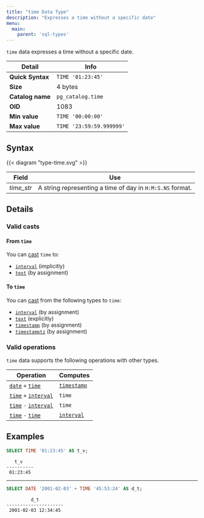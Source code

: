 ```yaml
---
title: "time Data Type"
description: "Expresses a time without a specific date"
menu:
  main:
    parent: 'sql-types'
---
```


`time` data expresses a time without a specific date.

Detail | Info
-------|------
**Quick Syntax** | `TIME '01:23:45'`
**Size** | 4 bytes
**Catalog name** | `pg_catalog.time`
**OID** | 1083
**Min value** | `TIME '00:00:00'`
**Max value** | `TIME '23:59:59.999999'`

## Syntax

{{< diagram "type-time.svg" >}}

Field | Use
------|------------
_time&lowbar;str_ | A string representing a time of day in `H:M:S.NS` format.

## Details

### Valid casts

#### From `time`

You can [cast](../../functions/cast) `time` to:

- [`interval`](../interval) (implicitly)
- [`text`](../text) (by assignment)

#### To `time`

You can [cast](../../functions/cast) from the following types to `time`:

- [`interval`](../interval) (by assignment)
- [`text`](../text) (explicitly)
- [`timestamp`](../timestamp) (by assignment)
- [`timestamptz`](../timestamp) (by assignment)

### Valid operations

`time` data supports the following operations with other types.

Operation | Computes
----------|------------
[`date`](../date) `+` [`time`](../time) | [`timestamp`](../timestamp)
[`time`](../time) `+` [`interval`](../interval) | `time`
[`time`](../time) `-` [`interval`](../interval) | `time`
[`time`](../time) `-` [`time`](../time) | [`interval`](../interval)

## Examples

```sql
SELECT TIME '01:23:45' AS t_v;
```
```nofmt
   t_v
----------
 01:23:45
```

<hr/>

```sql
SELECT DATE '2001-02-03' + TIME '45:53:24' AS d_t;
```
```nofmt
         d_t
---------------------
 2001-02-03 12:34:45
```
